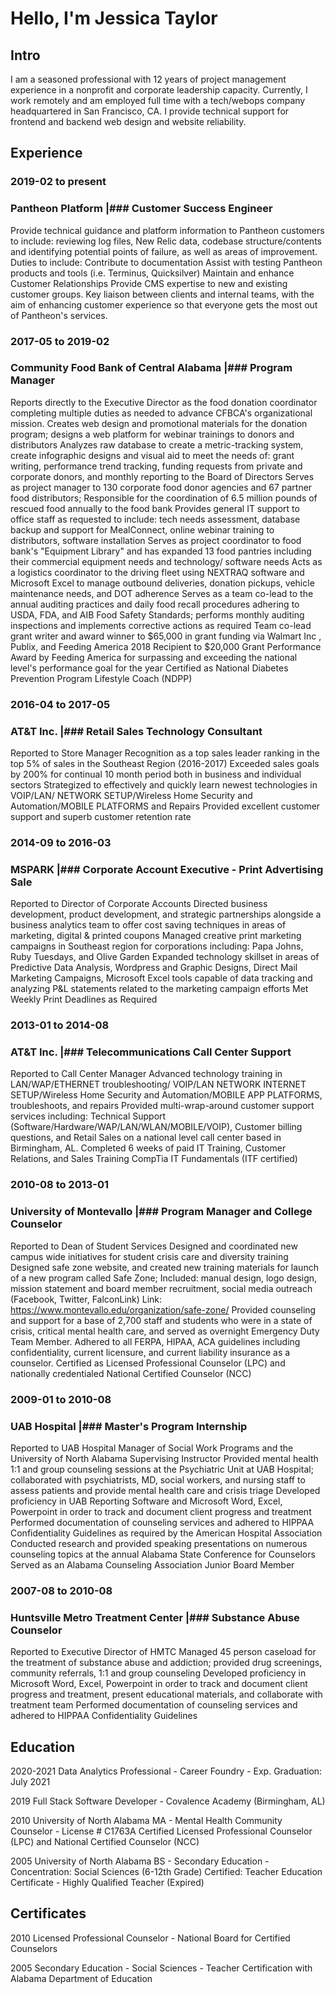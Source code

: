 # Hello, I'm Jessica Taylor

## Intro

I am a seasoned professional with 12 years of project management experience in a nonprofit and corporate leadership capacity. Currently, I work remotely and am employed full time with a tech/webops company headquartered in San Francisco, CA. I provide technical support for frontend and backend web design and website reliability. 

## Experience
### 2019-02 to present
### Pantheon Platform |### Customer Success Engineer 

Provide technical guidance and platform information to Pantheon customers to include: reviewing log files, New Relic data, codebase structure/contents and identifying potential points of failure, as well as areas of improvement. Duties to include:
Contribute to documentation
Assist with testing Pantheon products and tools (i.e. Terminus, Quicksilver)
Maintain and enhance Customer Relationships
Provide CMS expertise to new and existing customer groups.
Key liaison between clients and internal teams, with the aim of enhancing customer experience so that everyone gets the most out of Pantheon's services.

### 2017-05 to 2019-02
### Community Food Bank of Central Alabama |### Program Manager 

Reports directly to the Executive Director as the food donation coordinator completing multiple duties as needed to advance CFBCA's organizational mission.
Creates web design and promotional materials for the donation program; designs a web platform for webinar trainings to donors and distributors
Analyzes raw database to create a metric-tracking system,  create infographic designs and visual aid to meet the needs of: grant writing, performance trend tracking, funding requests from private and corporate donors, and monthly reporting to the Board of Directors 
Serves as project manager to 130 corporate food donor agencies and 67 partner food distributors; Responsible for the coordination of 6.5 million pounds of rescued food annually to the food bank
Provides general IT support to office staff as requested to include: tech needs assessment, database backup and support for MealConnect, online webinar training to distributors, software installation
Serves as project coordinator to food bank's "Equipment Library" and has expanded 13 food pantries including their commercial equipment needs and technology/ software needs
Acts as a logistics coordinator to the driving fleet using NEXTRAQ software and Microsoft Excel to manage outbound deliveries, donation pickups, vehicle maintenance needs, and DOT adherence 
Serves as a team co-lead to the annual auditing practices and daily food recall procedures adhering to USDA, FDA, and AIB Food Safety Standards; performs monthly auditing inspections and implements corrective actions as required
Team co-lead grant writer and award winner to $65,000 in grant funding via Walmart Inc , Publix, and Feeding America 
2018 Recipient to $20,000 Grant Performance Award by Feeding America for surpassing and exceeding the national level's performance goal for the year
Certified as National Diabetes Prevention Program Lifestyle Coach (NDPP)

### 2016-04 to 2017-05
### AT&T Inc. |### Retail Sales Technology Consultant 

Reported to Store Manager
Recognition as a top sales leader ranking in the top 5% of sales in the Southeast Region (2016-2017)
Exceeded sales goals by 200% for continual 10 month period both in business and individual sectors
Strategized to effectively and quickly learn newest technologies in VOIP/LAN/ NETWORK SETUP/Wireless Home Security and Automation/MOBILE PLATFORMS and Repairs
Provided excellent customer support and superb customer retention rate

### 2014-09 to 2016-03
### MSPARK |### Corporate Account Executive - Print Advertising Sale

Reported to Director of Corporate Accounts
Directed business development, product development, and strategic partnerships alongside a business analytics team to offer cost saving techniques in areas of marketing, digital & printed coupons 
Managed creative print marketing campaigns in Southeast region for corporations including: Papa Johns, Ruby Tuesdays, and Olive Garden
Expanded technology skillset in areas of Predictive Data Analysis, Wordpress and Graphic Designs, Direct Mail Marketing Campaigns, Microsoft Excel tools capable of data tracking and analyzing P&L statements related to the marketing campaign efforts
Met Weekly Print Deadlines as Required

### 2013-01 to 2014-08
### AT&T Inc. |### Telecommunications Call Center Support

Reported to Call Center Manager
Advanced technology training in LAN/WAP/ETHERNET troubleshooting/ VOIP/LAN NETWORK INTERNET SETUP/Wireless Home Security and Automation/MOBILE  APP PLATFORMS, troubleshoots, and repairs
Provided multi-wrap-around customer support  services including: Technical Support (Software/Hardware/WAP/LAN/WLAN/MOBILE/VOIP), Customer billing questions, and Retail Sales on a national level call center based in Birmingham, AL.
Completed 6 weeks of paid IT Training, Customer Relations, and Sales Training
CompTia IT Fundamentals (ITF certified)

### 2010-08 to 2013-01
### University of Montevallo |### Program Manager and College Counselor

Reported to Dean of Student Services
Designed and coordinated new campus wide initiatives for student crisis care and diversity training 
Designed safe zone website, and created new training materials for launch of a new program called Safe Zone; Included: manual design, logo design, mission statement and board member recruitment, social media outreach (Facebook, Twitter, FalconLink)  Link: https://www.montevallo.edu/organization/safe-zone/ 
Provided counseling and support for a base of 2,700 staff and students who were in a state of crisis, critical mental health care, and served as overnight Emergency Duty Team Member.
Adhered to all FERPA, HIPAA, ACA guidelines including confidentiality, current licensure, and current liability insurance as a counselor.
Certified as Licensed Professional Counselor (LPC) and nationally credentialed National Certified Counselor (NCC)

### 2009-01 to 2010-08
### UAB Hospital |### Master's Program Internship

Reported to UAB Hospital Manager of Social Work Programs and the University of North Alabama Supervising Instructor
Provided mental health 1:1  and group counseling sessions at the Psychiatric Unit at UAB Hospital; collaborated with psychiatrists, MD, social workers, and nursing staff to assess patients and provide mental health care and crisis triage
Developed proficiency in UAB Reporting Software and Microsoft Word, Excel, Powerpoint in order to track and document client progress and treatment
Performed documentation of counseling services and adhered to HIPPAA Confidentiality Guidelines as required by the American Hospital Association
Conducted research and provided speaking presentations on numerous counseling topics at the annual Alabama State Conference for Counselors
Served as an Alabama Counseling Association Junior Board Member

### 2007-08 to 2010-08
### Huntsville Metro Treatment Center |### Substance Abuse Counselor

Reported to Executive Director of HMTC
Managed 45 person caseload for the treatment of substance abuse and addiction; provided drug screenings, community referrals, 1:1 and group counseling
Developed proficiency in Microsoft Word, Excel, Powerpoint in order to track and document client progress and treatment, present educational materials, and collaborate with treatment team
Performed documentation of counseling services and adhered to HIPPAA Confidentiality Guidelines 

## Education
2020-2021
Data Analytics Professional - Career Foundry - Exp. Graduation: July 2021

2019
Full Stack Software Developer  - Covalence Academy (Birmingham, AL)

2010
University of North Alabama
MA - Mental Health Community Counselor - License # C1763A
Certified Licensed Professional Counselor (LPC) and National Certified Counselor (NCC) 

2005
University of North Alabama
BS - Secondary Education - Concentration: Social Sciences (6-12th Grade)
Certified: Teacher Education Certificate - Highly Qualified Teacher (Expired)

## Certificates

2010
Licensed Professional Counselor - National Board for Certified Counselors

2005
Secondary Education - Social Sciences - Teacher Certification with Alabama Department of Education
